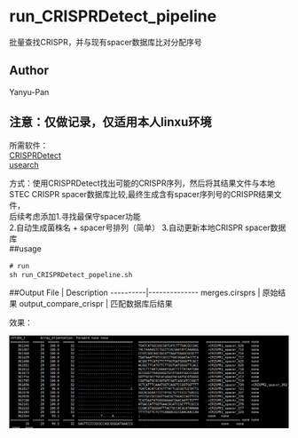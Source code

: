 # run_CRISPRDetect_pipeline  
批量查找CRISPR，并与现有spacer数据库比对分配序号  
## Author  
Yanyu-Pan  
## 注意：仅做记录，仅适用本人linxu环境  
所需软件：    
[CRISPRDetect](https://github.com/ambarishbiswas/CRISPRDetect_2.2)  
[usearch](http://www.drive5.com/usearch/)  

方式：使用CRISPRDetect找出可能的CRISPR序列，然后将其结果文件与本地STEC CRISPR spacer数据库比较,最终生成含有spacer序列号的CRISPR结果文件，  
后续考虑添加1.寻找最保守spacer功能  
           2.自动生成菌株名 + spacer号排列（简单） 
           3.自动更新本地CRISPR spacer数据库  
##usage  

```
# run
sh run_CRISPRDetect_popeline.sh
```
##Output
File | Description
----------|--------------
merges.cirsprs | 原始结果
output_compare_crispr | 匹配数据库后结果

效果：

![image](https://github.com/Yanyu-Pan/run_CRISPRDetect_pipeline/blob/master/example.png)


